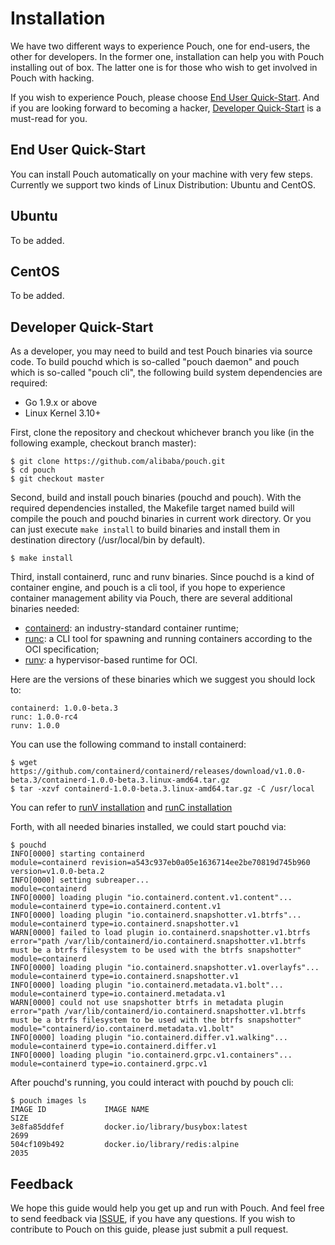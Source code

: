 # Installation

We have two different ways to experience Pouch, one for end-users, the other for developers. In the former one, installation can help you with Pouch installing out of box. The latter one is for those who wish to get involved in Pouch with hacking.

If you wish to experience Pouch, please choose [End User Quick-Start](#end-user-quick-start). And if you are looking forward to becoming a hacker, [Developer Quick-Start](#developer-quick-start) is a must-read for you.

## End User Quick-Start

You can install Pouch automatically on your machine with very few steps. Currently we support two kinds of Linux Distribution: Ubuntu and CentOS.

## Ubuntu

To be added.

## CentOS

To be added.

## Developer Quick-Start

As a developer, you may need to build and test Pouch binaries via source code. To build pouchd which is so-called "pouch daemon" and pouch which is so-called "pouch cli", the following build system dependencies are required:

* Go 1.9.x or above
* Linux Kernel 3.10+ 

First, clone the repository and checkout whichever branch you like (in the following example, checkout branch master):

``` shell
$ git clone https://github.com/alibaba/pouch.git
$ cd pouch
$ git checkout master
```

Second, build and install pouch binaries (pouchd and pouch). With the required dependencies installed, the Makefile target named build will compile the pouch and pouchd binaries in current work directory. Or you can just execute `make install` to build binaries and install them in destination directory (/usr/local/bin by default).

``` shell
$ make install
```

Third, install containerd, runc and runv binaries. Since pouchd is a kind of container engine, and pouch is a cli tool, if you hope to experience container management ability via Pouch, there are several additional binaries needed:

* [containerd](https://github.com/containerd/containerd): an industry-standard container runtime;
* [runc](https://github.com/opencontainers/runc): a CLI tool for spawning and running containers according to the OCI specification;
* [runv](https://github.com/hyperhq/runv): a hypervisor-based runtime for OCI.

Here are the versions of these binaries which we suggest you should lock to:

```
containerd: 1.0.0-beta.3 
runc: 1.0.0-rc4
runv: 1.0.0
```

You can use the following command to install containerd:

``` shell
$ wget https://github.com/containerd/containerd/releases/download/v1.0.0-beta.3/containerd-1.0.0-beta.3.linux-amd64.tar.gz
$ tar -xzvf containerd-1.0.0-beta.3.linux-amd64.tar.gz -C /usr/local
```

You can refer to [runV installation](https://github.com/hyperhq/runv#build) and [runC installation](https://github.com/opencontainers/runc#building)

Forth, with all needed binaries installed, we could start pouchd via:

``` shell
$ pouchd
INFO[0000] starting containerd                           module=containerd revision=a543c937eb0a05e1636714ee2be70819d745b960 version=v1.0.0-beta.2
INFO[0000] setting subreaper...                          module=containerd
INFO[0000] loading plugin "io.containerd.content.v1.content"...  module=containerd type=io.containerd.content.v1
INFO[0000] loading plugin "io.containerd.snapshotter.v1.btrfs"...  module=containerd type=io.containerd.snapshotter.v1
WARN[0000] failed to load plugin io.containerd.snapshotter.v1.btrfs  error="path /var/lib/containerd/io.containerd.snapshotter.v1.btrfs must be a btrfs filesystem to be used with the btrfs snapshotter" module=containerd
INFO[0000] loading plugin "io.containerd.snapshotter.v1.overlayfs"...  module=containerd type=io.containerd.snapshotter.v1
INFO[0000] loading plugin "io.containerd.metadata.v1.bolt"...  module=containerd type=io.containerd.metadata.v1
WARN[0000] could not use snapshotter btrfs in metadata plugin  error="path /var/lib/containerd/io.containerd.snapshotter.v1.btrfs must be a btrfs filesystem to be used with the btrfs snapshotter" module="containerd/io.containerd.metadata.v1.bolt"
INFO[0000] loading plugin "io.containerd.differ.v1.walking"...  module=containerd type=io.containerd.differ.v1
INFO[0000] loading plugin "io.containerd.grpc.v1.containers"...  module=containerd type=io.containerd.grpc.v1
```

After pouchd's running, you could interact with pouchd by pouch cli:

```
$ pouch images ls
IMAGE ID             IMAGE NAME                                               SIZE
3e8fa85ddfef         docker.io/library/busybox:latest                         2699
504cf109b492         docker.io/library/redis:alpine                           2035
```

## Feedback

We hope this guide would help you get up and run with Pouch. And feel free to send feedback via [ISSUE](https://github.com/alibaba/pouch/issues/new), if you have any questions. If you wish to contribute to Pouch on this guide, please just submit a pull request.

